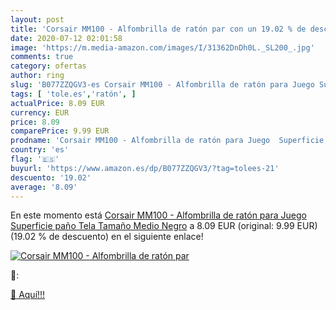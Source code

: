 ```yaml
---
layout: post
title: 'Corsair MM100 - Alfombrilla de ratón par con un 19.02 % de descuento'
date: 2020-07-12 02:01:58
image: 'https://m.media-amazon.com/images/I/31362DnDh0L._SL200_.jpg'
comments: true
category: ofertas
author: ring
slug: 'B077ZZQGV3-es Corsair MM100 - Alfombrilla de ratón para Juego Superficie...'
tags: [ 'tole.es','ratón', ]
actualPrice: 8.09 EUR
currency: EUR
price: 8.09
comparePrice: 9.99 EUR
prodname: 'Corsair MM100 - Alfombrilla de ratón para Juego  Superficie paño  Tela  Tamaño Medio  Negro'
country: 'es'
flag: '🇪🇸'
buyurl: 'https://www.amazon.es/dp/B077ZZQGV3/?tag=tolees-21'
descuento: '19.02'
average: '8.09'
---
```


En este momento está [Corsair MM100 - Alfombrilla de ratón para Juego  Superficie paño  Tela  Tamaño Medio  Negro](https://www.amazon.es/dp/B077ZZQGV3/?tag=tolees-21) a 8.09 EUR (original: 9.99 EUR) (19.02 %  de descuento) en el siguiente enlace!

[![Corsair MM100 - Alfombrilla de ratón par](https://m.media-amazon.com/images/I/31362DnDh0L._SL200_.jpg)](https://www.amazon.es/dp/B077ZZQGV3/?tag=tolees-21)

🔎:


[🛒 Aquí!!!](https://www.amazon.es/dp/B077ZZQGV3/?tag=tolees-21)
